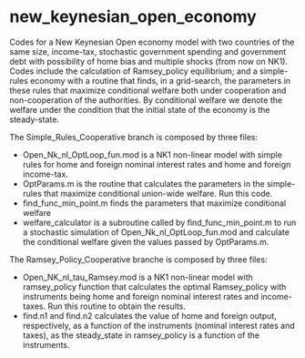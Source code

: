# new_keynesian_open_economy
Codes for a New Keynesian Open economy model with two countries of the same size, income-tax, stochastic government spending and government debt with possibility of home bias and multiple shocks (from now on NK1). Codes include the calculation of Ramsey_policy equilibrium; and a simple-rules economy with a routine that finds, in a grid-search, the parameters in these rules that maximize conditional welfare both under cooperation and non-cooperation of the authorities. By conditional welfare we denote the welfare under the condition that the initial state of the economy is the steady-state.

The Simple_Rules_Cooperative branch is composed by three files: 
- Open_Nk_nl_OptLoop_fun.mod is a NK1 non-linear model with simple rules for home and foreign nominal interest rates and home and foreign income-tax.
- OptParams.m is the routine that calculates the parameters in the simple-rules that maximize conditional union-wide welfare. Run this code.
- find_func_min_point.m finds the parameters that maximize conditional welfare
- welfare_calculator is a subroutine called by find_func_min_point.m to run a stochastic simulation of Open_Nk_nl_OptLoop_fun.mod and calculate the conditional welfare given the values passed by OptParams.m.

The Ramsey_Policy_Cooperative branche is composed by three files:
- Open_NK_nl_tau_Ramsey.mod is a NK1 non-linear model with ramsey_policy function that calculates the optimal Ramsey_policy with instruments being home and foreign nominal interest rates and income-taxes. Run this routine to obtain the results.
- find.n1 and find.n2 calculates the value of home and foreign output, respectively, as a function of the instruments (nominal interest rates and taxes), as the steady_state in ramsey_policy is a function of the instruments.




